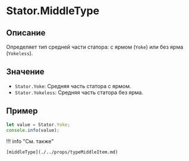 # Stator.MiddleType

## Описание
Определяет тип средней части статора: с ярмом (`Yoke`) или без ярма (`Yokeless`).

## Значение
 - `Stator.Yoke`: Средняя часть статора с ярмом.
 - `Stator.Yokeless`: Средняя часть статора без ярма.

## Пример
```javascript linenums="1"
let value = Stator.Yoke;
console.info(value);
```

!!! info "См. также"

    [middleType](./../props/typeMiddleItem.md)

